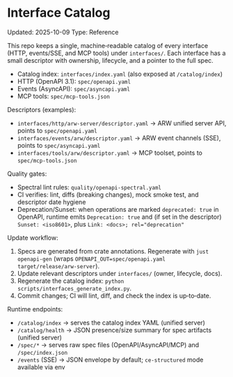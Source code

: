 # Interface Catalog
Updated: 2025-10-09
Type: Reference

This repo keeps a single, machine‑readable catalog of every interface (HTTP, events/SSE, and MCP tools) under `interfaces/`. Each interface has a small descriptor with ownership, lifecycle, and a pointer to the full spec.

- Catalog index: `interfaces/index.yaml` (also exposed at `/catalog/index`)
- HTTP (OpenAPI 3.1): `spec/openapi.yaml`
- Events (AsyncAPI): `spec/asyncapi.yaml`
- MCP tools: `spec/mcp-tools.json`

Descriptors (examples):

- `interfaces/http/arw-server/descriptor.yaml` → ARW unified server API, points to `spec/openapi.yaml`
- `interfaces/events/arw/descriptor.yaml` → ARW event channels (SSE), points to `spec/asyncapi.yaml`
- `interfaces/tools/arw/descriptor.yaml` → MCP toolset, points to `spec/mcp-tools.json`

Quality gates:

- Spectral lint rules: `quality/openapi-spectral.yaml`
- CI verifies: lint, diffs (breaking changes), mock smoke test, and descriptor date hygiene
- Deprecation/Sunset: when operations are marked `deprecated: true` in OpenAPI, runtime emits `Deprecation: true` and (if set in the descriptor) `Sunset: <iso8601>`, plus `Link: <docs>; rel="deprecation"`

Update workflow:

1. Specs are generated from crate annotations. Regenerate with `just openapi-gen` (wraps `OPENAPI_OUT=spec/openapi.yaml target/release/arw-server`).
2. Update relevant descriptors under `interfaces/` (owner, lifecycle, docs).
3. Regenerate the catalog index: `python scripts/interfaces_generate_index.py`.
4. Commit changes; CI will lint, diff, and check the index is up‑to‑date.

Runtime endpoints:

- `/catalog/index` → serves the catalog index YAML (unified server)
- `/catalog/health` → JSON presence/size summary for spec artifacts (unified server)
- `/spec/*` → serves raw spec files (OpenAPI/AsyncAPI/MCP) and `/spec/index.json`
- `/events` (SSE) → JSON envelope by default; `ce-structured` mode available via env
